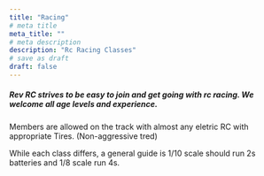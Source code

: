 ```yaml
---
title: "Racing"
# meta title
meta_title: ""
# meta description
description: "Rc Racing Classes"
# save as draft
draft: false
---
```


##### Rev RC strives to be easy to join and get going with rc racing. We welcome all age levels and experience.  
Members are allowed on the track with almost any eletric RC with appropriate Tires.  (Non-aggressive tred)

While each class differs, a general guide is 1/10 scale should run 2s batteries and 1/8 scale run 4s.
